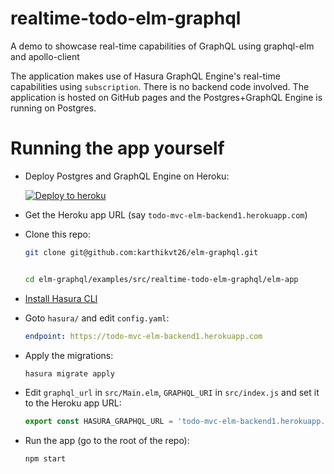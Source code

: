 # realtime-todo-elm-graphql

A demo to showcase real-time capabilities of GraphQL using graphql-elm and apollo-client

The application makes use of Hasura GraphQL Engine's real-time capabilities
using `subscription`. There is no backend code involved. The application is
hosted on GitHub pages and the Postgres+GraphQL Engine is running on Postgres.

# Running the app yourself

- Deploy Postgres and GraphQL Engine on Heroku:
  
  [![Deploy to
  heroku](https://www.herokucdn.com/deploy/button.svg)](https://heroku.com/deploy?template=https://github.com/hasura/graphql-engine-heroku)
- Get the Heroku app URL (say `todo-mvc-elm-backend1.herokuapp.com`)
- Clone this repo:
  ```bash
  git clone git@github.com:karthikvt26/elm-graphql.git


  cd elm-graphql/examples/src/realtime-todo-elm-graphql/elm-app
  ```
- [Install Hasura CLI](https://docs.hasura.io/1.0/graphql/manual/hasura-cli/install-hasura-cli.html)
- Goto `hasura/` and edit `config.yaml`:
  ```yaml
  endpoint: https://todo-mvc-elm-backend1.herokuapp.com
  ```
- Apply the migrations:
  ```bash
  hasura migrate apply
  ```
- Edit `graphql_url` in `src/Main.elm`, `GRAPHQL_URI` in `src/index.js` and set it to the
  Heroku app URL:
  ```js
  export const HASURA_GRAPHQL_URL = 'todo-mvc-elm-backend1.herokuapp.com/v1alpha1/graphql';
  ```
- Run the app (go to the root of the repo):
  ```bash
  npm start
  ```
